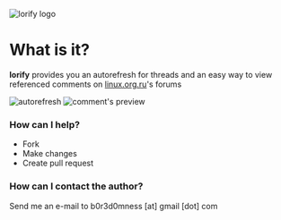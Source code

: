 ![lorify logo](http://icons.iconarchive.com/icons/icons8/christmas-flat-color/128/penguin-icon.png)

# What is it? #

**lorify** provides you an autorefresh for threads and an easy way to view referenced comments on [linux.org.ru](https://www.linux.org.ru/)'s forums

![autorefresh](http://i.imgur.com/yMJqX0X.png)
![comment's preview](http://i.imgur.com/wjzWIkV.png)

### How can I help? ###

* Fork
* Make changes
* Create pull request

### How can I contact the author? ###

Send me an e-mail to b0r3d0mness [at] gmail [dot] com
